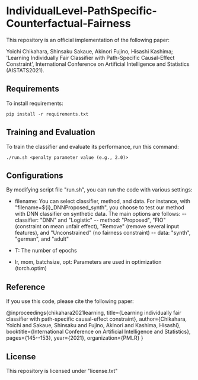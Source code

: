 # IndividualLevel-PathSpecific-Counterfactual-Fairness

This repository is an official implementation of the following paper:

Yoichi Chikahara, Shinsaku Sakaue, Akinori Fujino, Hisashi Kashima; 'Learning Individually Fair Classifier with Path-Specific Causal-Effect Constraint', International Conference on Artificial Intelligence and Statistics (AISTATS2021).

## Requirements

To install requirements:

```setup
pip install -r requirements.txt
```

## Training and Evaluation

To train the classifier and evaluate its performance, run this command:

```train
./run.sh <penalty parameter value (e.g., 2.0)>
```

## Configurations

By modifying script file "run.sh", you can run the code with various settings:

- filename: You can select classifier, method, and data. For instance, with "filename=${i}_DNNProposed_synth", you choose to test our method with DNN classifier on synthetic data. The main options are follows:
-- classifier: "DNN" and "Logistic"
-- method: "Proposed", "FIO" (constraint on mean unfair effect), "Remove" (remove several input features), and "Unconstrained" (no fairness constraint)
-- data: "synth", "german", and "adult"

- T: The number of epochs
- lr, mom, batchsize, opt: Parameters are used in optimization (torch.optim)

## Reference

If you use this code, please cite the following paper:

@inproceedings{chikahara2021learning,
  title={Learning individually fair classifier with path-specific causal-effect constraint},
  author={Chikahara, Yoichi and Sakaue, Shinsaku and Fujino, Akinori and Kashima, Hisashi},
  booktitle={International Conference on Artificial Intelligence and Statistics},
  pages={145--153},
  year={2021},
  organization={PMLR}
}

## License

This repository is licensed under "license.txt"
